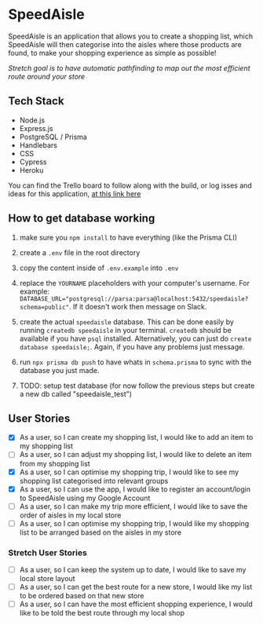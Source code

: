 # SpeedAisle

SpeedAisle is an application that allows you to create a shopping list, which SpeedAisle will then categorise into the aisles where those products are found, to make your shopping experience as simple as possible!

_Stretch goal is to have automatic pathfinding to map out the most efficient route around your store_

## Tech Stack

- Node.js
- Express.js
- PostgreSQL / Prisma
- Handlebars
- CSS
- Cypress
- Heroku

You can find the Trello board to follow along with the build, or log isses and ideas for this application, [at this link here](https://trello.com/b/BLrD4A53)

## How to get database working

1. make sure you `npm install` to have everything (like the Prisma CLI)
2. create a `.env` file in the root directory
3. copy the content inside of `.env.example` into `.env`
4. replace the `YOURNAME` placeholders with your computer's username. For example: `DATABASE_URL="postgresql://parsa:parsa@localhost:5432/speedaisle?schema=public"`. If it doesn't work then message on Slack.
5. create the actual `speedaisle` database. This can be done easily by running `createdb speedaisle` in your terminal. `createdb` should be available if you have `psql` installed. Alternatively, you can just do `create database speedaisle;`. Again, if you have any problems just message.
6. run `npx prisma db push` to have whats in `schema.prisma` to sync with the database you just made.

7. TODO: setup test database (for now follow the previous steps but create a new db called "speedaisle_test")

## User Stories

- [x] As a user, so I can create my shopping list, I would like to add an item to my shopping list
- [ ] As a user, so I can adjust my shopping list, I would like to delete an item from my shopping list
- [x] As a user, so I can optimise my shopping trip, I would like to see my shopping list categorised into relevant groups
- [x] As a user, so I can use the app, I would like to register an account/login to SpeedAisle using my Google Account
- [ ] As a user, so I can make my trip more efficient, I would like to save the order of aisles in my local store
- [ ] As a user, so I can optimise my shopping trip, I would like my shopping list to be arranged based on the aisles in my store

### Stretch User Stories

- [ ] As a user, so I can keep the system up to date, I would like to save my local store layout
- [ ] As a user, so I can get the best route for a new store, I would like my list to be ordered based on that new store
- [ ] As a user, so I can have the most efficient shopping experience, I would like to be told the best route through my local shop
